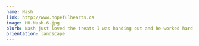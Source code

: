 ```yaml
---
name: Nash
link: http://www.hopefulhearts.ca
image: HH-Nash-6.jpg
blurb: Nash just loved the treats I was handing out and he worked hard to earn them!
orientation: landscape
---
```

